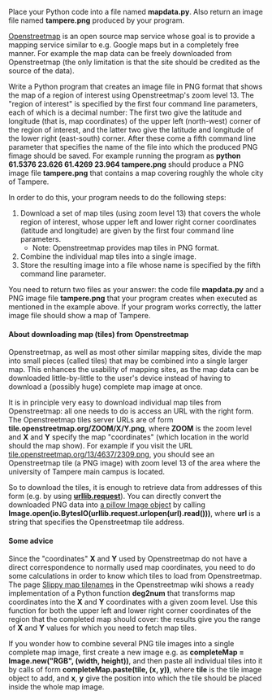 Place your Python code into a file named **mapdata.py**. Also return an image file named **tampere.png** produced by your program.

[Openstreetmap](https://www.openstreetmap.org) is an open source map service whose goal is to provide a mapping service similar to e.g. Google maps but in a completely free manner. For example the map data can be freely downloaded from Openstreetmap (the only limitation is that the site should be credited as the source of the data).

Write a Python program that creates an image file in PNG format that shows the map of a region of interest using Openstreetmap's zoom level 13\. The "region of interest" is specified by the first four command line parameters, each of which is a decimal number: The first two give the latitude and longitude (that is, map coordinates) of the upper left (north-west) corner of the region of interest, and the latter two give the latitude and longitude of the lower right (east-south) corner. After these come a fifth command line parameter that specifies the name of the file into which the produced PNG fimage should be saved. For example running the program as **python 61.5376 23.626 61.4269 23.964 tampere.png** should produce a PNG image file **tampere.png** that contains a map covering roughly the whole city of Tampere.

In order to do this, your program needs to do the following steps:

1.  Download a set of map tiles (using zoom level 13) that covers the whole region of interest, whose upper left and lower right corner coordinates (latitude and longitude) are given by the first four command line parameters.
    *   Note: Openstreetmap provides map tiles in PNG format.
2.  Combine the individual map tiles into a single image.
3.  Store the resulting image into a file whose name is specified by the fifth command line parameter.

You need to return two files as your answer: the code file **mapdata.py** and a PNG image file **tampere.png** that your program creates when executed as mentioned in the example above. If your program works correctly, the latter image file should show a map of Tampere.

#### About downloading map (tiles) from Openstreetmap

Openstreetmap, as well as most other similar mapping sites, divide the map into small pieces (called tiles) that may be combined into a single larger map. This enhances the usability of mapping sites, as the map data can be downloaded little-by-little to the user's device instead of having to download a (possibly huge) complete map image at once.

It is in principle very easy to download individual map tiles from Openstreetmap: all one needs to do is access an URL with the right form. The Openstreetmap tiles server URLs are of form **tile.openstreetmap.org/ZOOM/X/Y.png**, where **ZOOM** is the zoom level and **X** and **Y** specify the map "coordinates" (which location in the world should the map show). For example if you visit the URL [tile.openstreetmap.org/13/4637/2309.png](http://tile.openstreetmap.org/13/4637/2309.png), you should see an Openstreetmap tile (a PNG image) with zoom level 13 of the area where the university of Tampere main campus is located.

So to download the tiles, it is enough to retrieve data from addresses of this form (e.g. by using [**urllib.request**](https://docs.python.org/3.6/library/urllib.request.html)). You can directly convert the downloaded PNG data into [a pillow Image object](http://pillow.readthedocs.io/en/4.3.x/reference/Image.html) by calling **Image.open(io.BytesIO(urllib.request.urlopen(url).read()))**, where **url** is a string that specifies the Openstreetmap tile address.

#### Some advice

Since  the "coordinates" **X** and **Y** used by Openstreetmap do not have a direct correspondence to normally used map coordinates, you need to do some calculations in order to know which tiles to load from Openstreetmap. The page [Slippy map tilenames](http://wiki.openstreetmap.org/wiki/Slippy_map_tilenames) in the Openstreetmap wiki shows a ready implementation of a Python function **deg2num** that transforms map coordinates into the **X** and **Y** coordinates with a given zoom level. Use this function for both the upper left and lower right corner coordinates of the region that the completed map should cover: the results give you the range of **X** and **Y** values for which you need to fetch map tiles.

If you wonder how to combine several PNG tile images into a single complete map image, first create a new image e.g. as **completeMap = Image.new("RGB", (width, height))**, and then paste all individual tiles into it by calls of form **completeMap.paste(tile, (x, y))**, where **tile** is the tile image object to add, and **x**, **y** give the position into which the tile should be placed inside the whole map image.